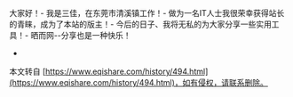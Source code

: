 大家好！-
我是三佳，在东莞市清溪镇工作！-
做为一名IT人士我很荣幸获得站长的青睐，成为了本站的版主！-
今后的日子、我将无私的为大家分享一些实用工具！-
 晒而网--分享也是一种快乐！

-

本文转自 [https://www.eqishare.com/history/494.html](https://www.eqishare.com/history/494.html)，如有侵权，请联系删除。